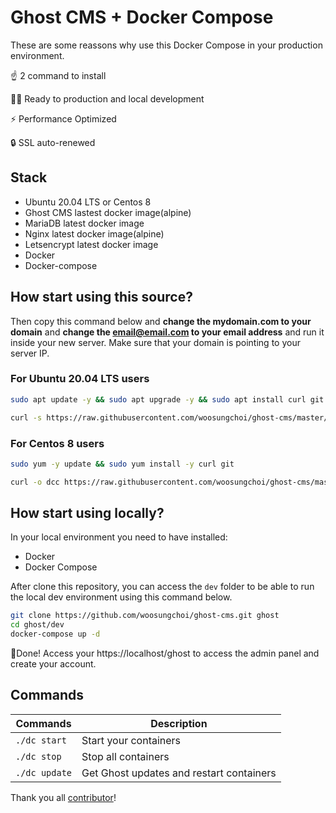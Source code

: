 # Ghost CMS + Docker Compose

These are some reassons why use this Docker Compose in your production environment.

☝️ 2 command to install

👨‍💻 Ready to production and local development

⚡ Performance Optimized

🔒 SSL auto-renewed

## Stack

- Ubuntu 20.04 LTS or Centos 8
- Ghost CMS lastest docker image(alpine)
- MariaDB latest docker image
- Nginx latest docker image(alpine)
- Letsencrypt latest docker image
- Docker
- Docker-compose

## How start using this source?

Then copy this command below and **change the mydomain.com to your domain** and **change the email@email.com to your email address** and run it inside your new server. Make sure that your domain is pointing to your server IP.

### For Ubuntu 20.04 LTS users

```bash
sudo apt update -y && sudo apt upgrade -y && sudo apt install curl git -y && sudo apt autoremove -y
```

```bash
curl -s https://raw.githubusercontent.com/woosungchoi/ghost-cms/master/dc | bash -s setup mydomain.com email@email.com
```

### For Centos 8 users

```bash
sudo yum -y update && sudo yum install -y curl git
```

```bash
curl -o dcc https://raw.githubusercontent.com/woosungchoi/ghost-cms/master/dcc && bash dcc setup && rm -f dcc
```

## How start using locally?

In your local environment you need to have installed:

- Docker
- Docker Compose

After clone this repository, you can access the `dev` folder to be able to run the local dev environment using this command below.

```bash
git clone https://github.com/woosungchoi/ghost-cms.git ghost
cd ghost/dev
docker-compose up -d
```

🎉Done! Access your https://localhost/ghost to access the admin panel and create your account.

## Commands

| Commands  | Description  |
|---|---|
| `./dc start`  | Start your containers  |
| `./dc stop`  | Stop all containers  |
| `./dc update`  | Get Ghost updates and restart containers |

Thank you all [contributor](https://github.com/clean-docker/ghost-cms/graphs/contributors)!
